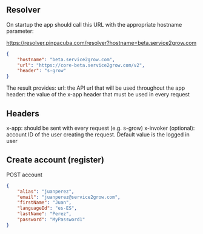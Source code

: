 ## Resolver

On startup the app should call this URL with the appropriate hostname parameter:

https://resolver.pinpacuba.com/resolver?hostname=beta.service2grow.com

```json
{
    "hostname": "beta.service2grow.com",
    "url": "https://core-beta.service2grow.com/v2",
    "header": "s-grow"
}
```

The result provides:
url: the API url that will be used throughout the app
header: the value of the x-app header that must be used in every request

## Headers

x-app: should be sent with every request (e.g. s-grow)
x-invoker (optional): account ID of the user creating the request. Default value is the logged in user

## Create account (register)

POST account

```json
{
	"alias": "juanperez",
	"email": "juanperez@service2grow.com",
	"firstName": "Juan",
	"languageId": "es-ES",
	"lastName": "Perez",
	"password": "MyPassword1"
}
```
